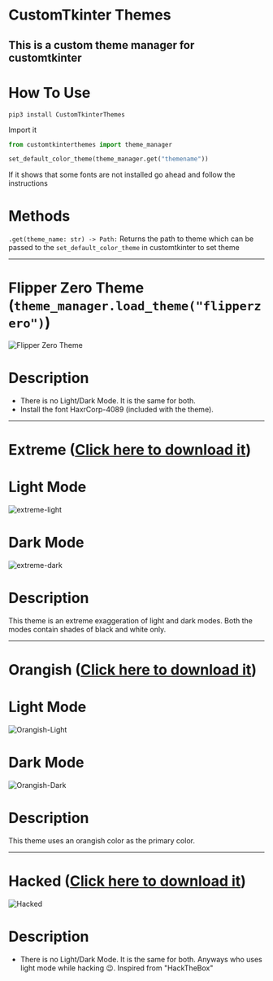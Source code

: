 # CustomTkinter Themes
## This is a custom theme manager for customtkinter


# How To Use
```commandline
pip3 install CustomTkinterThemes
```
Import it
```python
from customtkinterthemes import theme_manager
```
```python
set_default_color_theme(theme_manager.get("themename"))
```
If it shows that some fonts are not installed go ahead and follow the instructions 

# Methods
`.get(theme_name: str) -> Path:`
Returns the path to theme which can be passed to the `set_default_color_theme` in customtkinter to set theme


***

# Flipper Zero Theme (```theme_manager.load_theme("flipperzero")```)
![Flipper Zero Theme](https://user-images.githubusercontent.com/77579661/230898343-7892083b-a06d-4f64-9be8-a865654dfb29.png)

# Description
- There is no Light/Dark Mode. It is the same for both.
- Install the font HaxrCorp-4089 (included with the theme).
***

# Extreme ([Click here to download it](https://raw.githubusercontent.com/rigvedmaanas/CustomTkinterThemes/main/Download/Extreme.zip))
# Light Mode
![extreme-light](https://github.com/rigvedmaanas/CustomTkinterThemes/assets/77579661/a7655480-f898-4f9d-ac96-9a589bd31f4d)
# Dark Mode
![extreme-dark](https://github.com/rigvedmaanas/CustomTkinterThemes/assets/77579661/a9e029d2-f9a2-41c6-84b6-df0c3727d15e)

# Description
This theme is an extreme exaggeration of light and dark modes. Both the modes contain shades of black and white only.

***

# Orangish ([Click here to download it](https://raw.githubusercontent.com/rigvedmaanas/CustomTkinterThemes/main/Download/Orangish.zip))
# Light Mode
![Orangish-Light](https://github.com/rigvedmaanas/CustomTkinterThemes/assets/77579661/07411e3f-5f6a-452b-b5f2-e6eb1e0221a5)
# Dark Mode
![Orangish-Dark](https://github.com/rigvedmaanas/CustomTkinterThemes/assets/77579661/dfbefe6c-9e22-4909-9344-4619f3b99d8e)

# Description
This theme uses an orangish color as the primary color.

***

# Hacked ([Click here to download it](https://raw.githubusercontent.com/rigvedmaanas/CustomTkinterThemes/main/Download/Hacked.zip))
![Hacked](https://github.com/rigvedmaanas/CustomTkinterThemes/assets/77579661/14328128-51a3-45b5-ba32-8db9220c1737)


# Description
- There is no Light/Dark Mode. It is the same for both. Anyways who uses light mode while hacking 😉. Inspired from "HackTheBox"

